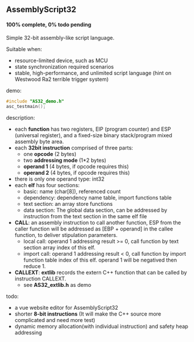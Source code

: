 ## AssemblyScript32

#### 100% complete, 0% todo pending

Simple 32-bit assembly-like script language.

Suitable when:
- resource-limited device, such as MCU
- state synchronization required scenarios
- stable, high-performance, and unlimited script language (hint on Westwood Ra2 terrible trigger system)

demo:
```C++
#include "AS32_demo.h"
asc_testmain();
```

description:
- each **function** has two registers, EIP (program counter) and ESP (universal register), and a fixed-size binary stack/program mixed assembly byte area.
- each **32bit instruction** comprised of three parts:
  - one **opcode** (2 bytes)
  - two **addressing mode** (1*2 bytes)
  - **operand 1** (4 bytes, if opcode requires this)
  - **operand 2** (4 bytes, if opcode requires this)
- there is only one operand type: int32
- each **elf** has four sections:
  - basic: name (char[8]), referenced count
  - dependency: dependency name table, import functions table
  - text section: an array store functions
  - data section: The global data section, can be addressed by instruction from the text section in the same elf file
- **CALL**: an assembly instruction to call another function, ESP from the caller function will be addressed as [EBP + operand] in the callee function, to deliver stipulation parameters.
  - local call: operand 1 addressing result >= 0, call function by text section array index of this elf.
  - import call: operand 1 addressing result < 0, call function by import function table index of this elf. operand 1 will be negatived then reduce 1.
- **CALLEXT**: **extlib** records the extern C++ function that can be called by instruction CALLEXT.
  - see **AS32_extlib.h** as demo

todo:
- a vue website editor for AssemblyScript32
- shorter **8-bit instructions** (It will make the C++ source more complicated and need more test)
- dynamic memory allocation(with individual instruction) and safety heap addressing
